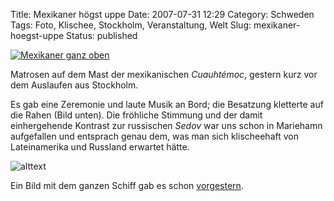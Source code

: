 Title: Mexikaner högst uppe
Date: 2007-07-31 12:29
Category: Schweden
Tags: Foto, Klischee, Stockholm, Veranstaltung, Welt
Slug: mexikaner-hoegst-uppe
Status: published

[![Mexikaner ganz
oben](/pic/mexicansonmast_s.jpg "Mexikaner ganz oben")](/pic/mexicansonmast_l.jpg)

Matrosen auf dem Mast der mexikanischen *Cuauhtémoc*, gestern kurz vor
dem Auslaufen aus Stockholm. <!--more-->

Es gab eine Zeremonie und laute Musik an Bord; die Besatzung kletterte
auf die Rahen (Bild unten). Die fröhliche Stimmung und der damit
einhergehende Kontrast zur russischen *Sedov* war uns schon in Mariehamn
aufgefallen und entsprach genau dem, was man sich klischeehaft von
Lateinamerika und Russland erwartet hätte.

![alttext](/pic/mexicanrahe_s.jpg)

Ein Bild mit dem ganzen Schiff gab es schon
[vorgestern](http://www.fiket.de/2007/07/29/hohe-schiffe/).

